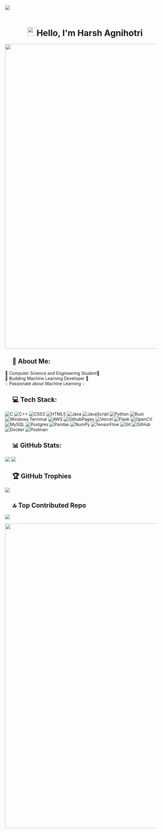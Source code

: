 <img src="https://github.com/Anmol-Baranwal/Cool-GIFs-For-GitHub/assets/74038190/d48893bd-0757-481c-8d7e-ba3e163feae7" />
<br><br>

<div id="user-content-toc">
  <ul align="center" style="list-style: none;">
    <summary>
      <h1 align = "center"><img src="https://user-images.githubusercontent.com/74038190/214644152-52f47eb3-5e31-4f47-8758-05c9468d5596.gif" width="30">Hello, I'm Harsh Agnihotri</h1> 
    </summary>
  </ul>
</div>

<img src="https://user-images.githubusercontent.com/74038190/212284100-561aa473-3905-4a80-b561-0d28506553ee.gif" width="1000">

<div id="user-content-toc">
  <ul  style="list-style: none;">
    <summary>
<h2>💫 About Me:</h2>
 </summary>
  </ul>
</div>

🚀 Computer Science and Engineering Student🚀<br>🌱 Budding Machine Learning Developer 🌱<br>💡 Passionate about Machine Learning 💡

<div id="user-content-toc">
  <ul  style="list-style: none;">
    <summary>
<h2>💻 Tech Stack:</h2>
      
</summary>
  </ul>
</div>

![C](https://img.shields.io/badge/c-%2300599C.svg?style=for-the-badge&logo=c&logoColor=white) ![C++](https://img.shields.io/badge/c++-%2300599C.svg?style=for-the-badge&logo=c%2B%2B&logoColor=white) ![CSS3](https://img.shields.io/badge/css3-%231572B6.svg?style=for-the-badge&logo=css3&logoColor=white) ![HTML5](https://img.shields.io/badge/html5-%23E34F26.svg?style=for-the-badge&logo=html5&logoColor=white) ![Java](https://img.shields.io/badge/java-%23ED8B00.svg?style=for-the-badge&logo=openjdk&logoColor=white) ![JavaScript](https://img.shields.io/badge/javascript-%23323330.svg?style=for-the-badge&logo=javascript&logoColor=%23F7DF1E) ![Python](https://img.shields.io/badge/python-3670A0?style=for-the-badge&logo=python&logoColor=ffdd54) ![Rust](https://img.shields.io/badge/rust-%23000000.svg?style=for-the-badge&logo=rust&logoColor=white) ![Windows Terminal](https://img.shields.io/badge/Windows%20Terminal-%234D4D4D.svg?style=for-the-badge&logo=windows-terminal&logoColor=white) ![AWS](https://img.shields.io/badge/AWS-%23FF9900.svg?style=for-the-badge&logo=amazon-aws&logoColor=white) ![GithubPages](https://img.shields.io/badge/github%20pages-121013?style=for-the-badge&logo=github&logoColor=white) ![Vercel](https://img.shields.io/badge/vercel-%23000000.svg?style=for-the-badge&logo=vercel&logoColor=white) ![Flask](https://img.shields.io/badge/flask-%23000.svg?style=for-the-badge&logo=flask&logoColor=white) ![OpenCV](https://img.shields.io/badge/opencv-%23white.svg?style=for-the-badge&logo=opencv&logoColor=white) ![MySQL](https://img.shields.io/badge/mysql-4479A1.svg?style=for-the-badge&logo=mysql&logoColor=white) ![Postgres](https://img.shields.io/badge/postgres-%23316192.svg?style=for-the-badge&logo=postgresql&logoColor=white) ![Pandas](https://img.shields.io/badge/pandas-%23150458.svg?style=for-the-badge&logo=pandas&logoColor=white) ![NumPy](https://img.shields.io/badge/numpy-%23013243.svg?style=for-the-badge&logo=numpy&logoColor=white) ![TensorFlow](https://img.shields.io/badge/TensorFlow-%23FF6F00.svg?style=for-the-badge&logo=TensorFlow&logoColor=white) ![Git](https://img.shields.io/badge/git-%23F05033.svg?style=for-the-badge&logo=git&logoColor=white) ![GitHub](https://img.shields.io/badge/github-%23121011.svg?style=for-the-badge&logo=github&logoColor=white) ![Docker](https://img.shields.io/badge/docker-%230db7ed.svg?style=for-the-badge&logo=docker&logoColor=white) ![Postman](https://img.shields.io/badge/Postman-FF6C37?style=for-the-badge&logo=postman&logoColor=white)

<div id="user-content-toc">
  <ul  style="list-style: none;">
    <summary>
<h2>📊 GitHub Stats:</h2>
      </summary>
  </ul>
</div>

![](https://github-readme-stats.vercel.app/api?username=harshagnihotri10&theme=dark&hide_border=true&include_all_commits=false&count_private=false) ![](https://github-readme-streak-stats.herokuapp.com/?user=harshagnihotri10&theme=dark&hide_border=true)


<div id="user-content-toc">
  <ul  style="list-style: none;">
    <summary>
<h2>🏆 GitHub Trophies</h2>
      </summary>
  </ul>
</div>
  
![](https://github-profile-trophy.vercel.app/?username=harshagnihotri10&theme=radical&no-frame=true&no-bg=true&margin-w=4)

<div id="user-content-toc">
  <ul  style="list-style: none;">
    <summary>
      <h2>🔝 Top Contributed Repo</h2>
       </summary>
  </ul>
</div>

![](https://github-contributor-stats.vercel.app/api?username=harshagnihotri10&limit=5&theme=dark&combine_all_yearly_contributions=true)


<img src="https://user-images.githubusercontent.com/74038190/212284100-561aa473-3905-4a80-b561-0d28506553ee.gif" width="1000">

